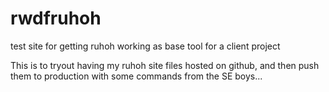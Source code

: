 rwdfruhoh
=========

test site for getting ruhoh working as base tool for a client project

This is to tryout having my ruhoh site files hosted on github, and then push them to production with some commands from the SE boys...